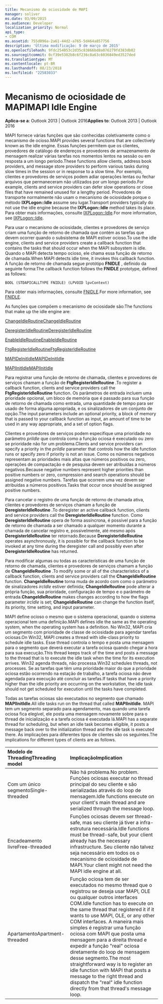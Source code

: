 ```yaml
---
title: Mecanismo de ociosidade de MAPI
manager: soliver
ms.date: 03/09/2015
ms.audience: Developer
localization_priority: Normal
api_type:
- COM
ms.assetid: 755d096a-2a61-44d2-a765-5d464a857756
description: 'Última modificação: 9 de março de 2015'
ms.openlocfilehash: 9fdc254053c2d35c83866bd8a076279fd383db02
ms.sourcegitcommit: 0cf39e5382b8c6f236c8a63c6036849ed3527ded
ms.translationtype: MT
ms.contentlocale: pt-BR
ms.lasthandoff: 08/23/2018
ms.locfileid: "22583033"
---
```

# <a name="mapi-idle-engine"></a><span data-ttu-id="842b2-103">Mecanismo de ociosidade de MAPI</span><span class="sxs-lookup"><span data-stu-id="842b2-103">MAPI Idle Engine</span></span>

  
  
<span data-ttu-id="842b2-104">**Aplica-se a**: Outlook 2013 | Outlook 2016</span><span class="sxs-lookup"><span data-stu-id="842b2-104">**Applies to**: Outlook 2013 | Outlook 2016</span></span> 
  
<span data-ttu-id="842b2-105">MAPI fornece várias funções que são conhecidas coletivamente como o mecanismo de ocioso.</span><span class="sxs-lookup"><span data-stu-id="842b2-105">MAPI provides several functions that are collectively known as the idle engine.</span></span> <span data-ttu-id="842b2-106">Essas funções permitem que os clientes, provedores de catálogo de endereços e provedores de armazenamento de mensagem realizar várias tarefas nos momentos lentos na sessão ou em resposta a um longo período.</span><span class="sxs-lookup"><span data-stu-id="842b2-106">These functions allow clients, address book providers, and message store providers to perform various tasks during slow times in the session or in response to a slow time.</span></span> <span data-ttu-id="842b2-107">Por exemplo, clientes e provedores de serviços podem adiar operações lentas ou fechar arquivos que permaneceram não utilizados por um longo período.</span><span class="sxs-lookup"><span data-stu-id="842b2-107">For example, clients and service providers can defer slow operations or close files that have remained unused for a lengthy period.</span></span> <span data-ttu-id="842b2-108">Provedores de transporte normalmente não usam o mecanismo de ociosidade porque o método **IXPLogon::Idle** assume seu lugar.</span><span class="sxs-lookup"><span data-stu-id="842b2-108">Transport providers typically do not use the idle engine because the **IXPLogon::Idle** method takes its place.</span></span> <span data-ttu-id="842b2-109">Para obter mais informações, consulte [IXPLogon::Idle](ixplogon-idle.md).</span><span class="sxs-lookup"><span data-stu-id="842b2-109">For more information, see [IXPLogon::Idle](ixplogon-idle.md).</span></span>
  
<span data-ttu-id="842b2-110">Para usar o mecanismo de ociosidade, clientes e provedores de serviço criam uma função de retorno de chamada que contém as tarefas que devem ocorrer quando o subsistema de MAPI estiver ocioso.</span><span class="sxs-lookup"><span data-stu-id="842b2-110">To use the idle engine, clients and service providers create a callback function that contains the tasks that should occur when the MAPI subsystem is idle.</span></span> <span data-ttu-id="842b2-111">Quando o MAPI detecta tempo ocioso, ele chama essa função de retorno de chamada.</span><span class="sxs-lookup"><span data-stu-id="842b2-111">When MAPI detects idle time, it invokes this callback function.</span></span> <span data-ttu-id="842b2-112">A função de retorno de chamada segue protótipo **FNIDLE** , definido da seguinte forma:</span><span class="sxs-lookup"><span data-stu-id="842b2-112">The callback function follows the **FNIDLE** prototype, defined as follows:</span></span> 
  
 `BOOL (STDAPICALLTYPE FNIDLE) (LPVOID lpvContext)`
  
<span data-ttu-id="842b2-113">Para obter mais informações, consulte [FNIDLE](fnidle.md).</span><span class="sxs-lookup"><span data-stu-id="842b2-113">For more information, see [FNIDLE](fnidle.md).</span></span>
  
<span data-ttu-id="842b2-114">As funções que compõem o mecanismo de ociosidade são:</span><span class="sxs-lookup"><span data-stu-id="842b2-114">The functions that make up the idle engine are:</span></span>
  
[<span data-ttu-id="842b2-115">ChangeIdleRoutine</span><span class="sxs-lookup"><span data-stu-id="842b2-115">ChangeIdleRoutine</span></span>](changeidleroutine.md)
  
[<span data-ttu-id="842b2-116">DeregisterIdleRoutine</span><span class="sxs-lookup"><span data-stu-id="842b2-116">DeregisterIdleRoutine</span></span>](deregisteridleroutine.md)
  
[<span data-ttu-id="842b2-117">EnableIdleRoutine</span><span class="sxs-lookup"><span data-stu-id="842b2-117">EnableIdleRoutine</span></span>](enableidleroutine.md)
  
[<span data-ttu-id="842b2-118">FtgRegisterIdleRoutine</span><span class="sxs-lookup"><span data-stu-id="842b2-118">FtgRegisterIdleRoutine</span></span>](ftgregisteridleroutine.md)
  
[<span data-ttu-id="842b2-119">MAPIDeInitIdle</span><span class="sxs-lookup"><span data-stu-id="842b2-119">MAPIDeInitIdle</span></span>](mapideinitidle.md)
  
[<span data-ttu-id="842b2-120">MAPIInitIdle</span><span class="sxs-lookup"><span data-stu-id="842b2-120">MAPIInitIdle</span></span>](mapiinitidle.md)
  
<span data-ttu-id="842b2-121">Para registrar uma função de retorno de chamada, clientes e provedores de serviços chamam a função de **FtgRegisterIdleRoutine** .</span><span class="sxs-lookup"><span data-stu-id="842b2-121">To register a callback function, clients and service providers call the **FtgRegisterIdleRoutine** function.</span></span> <span data-ttu-id="842b2-122">Os parâmetros de entrada incluem uma prioridade opcional, um bloco de memória que é passado para sua função de retorno de chamada como entrada, uma quantidade de tempo para ser usado de forma alguma apropriada, e os sinalizadores de um conjunto de opção.</span><span class="sxs-lookup"><span data-stu-id="842b2-122">The input parameters include an optional priority, a block of memory that is passed to your callback function as input, an amount of time to be used in any way appropriate, and a set of option flags.</span></span> 
  
<span data-ttu-id="842b2-123">Clientes e provedores de serviços podem especifique uma prioridade no parâmetro _priIdle_ que controla como a função ociosa é executado ou zero se prioridade não for um problema.</span><span class="sxs-lookup"><span data-stu-id="842b2-123">Clients and service providers can specify a priority in the  _priIdle_ parameter that controls how the idle function runs or specify zero if priority is not an issue.</span></span> <span data-ttu-id="842b2-124">Como os números negativos representam as prioridades mais altas que números positivos ou zero, operações de compactação e de pesquisa devem ser atribuídas a números negativos.</span><span class="sxs-lookup"><span data-stu-id="842b2-124">Because negative numbers represent higher priorities than positive numbers or zero, compression and search operations should be assigned negative numbers.</span></span> <span data-ttu-id="842b2-125">Tarefas que ocorrem uma vez devem ser atribuídas a números positivos.</span><span class="sxs-lookup"><span data-stu-id="842b2-125">Tasks that occur once should be assigned positive numbers.</span></span> 
  
<span data-ttu-id="842b2-126">Para cancelar o registro de uma função de retorno de chamada ativa, clientes e provedores de serviços chamam a função de **DeregisterIdleRoutine** .</span><span class="sxs-lookup"><span data-stu-id="842b2-126">To deregister an active callback function, clients and service providers call the **DeregisterIdleRoutine** function.</span></span> <span data-ttu-id="842b2-127">Como **DeregisterIdleRoutine** opera de forma assíncrona, é possível para a função de retorno de chamada a ser chamado a qualquer momento durante a chamada de cancelar registro e, possivelmente, até mesmo após **DeregisterIdleRoutine** ter retornado.</span><span class="sxs-lookup"><span data-stu-id="842b2-127">Because **DeregisterIdleRoutine** operates asynchronously, it is possible for the callback function to be invoked at any time during the deregister call and possibly even after **DeregisterIdleRoutine** has returned.</span></span> 
  
<span data-ttu-id="842b2-128">Para modificar algumas ou todas as características de uma função de retorno de chamada, clientes e provedores de serviços chamam a função de **ChangeIdleRoutine** .</span><span class="sxs-lookup"><span data-stu-id="842b2-128">To modify some or all of the characteristics of a callback function, clients and service providers call the **ChangeIdleRoutine** function.</span></span> <span data-ttu-id="842b2-129">**ChangeIdleRoutine** torna muda de acordo com como o parâmetro de sinalizadores _ircIdle_ estiver definida; **ChangeIdleRoutine** pode alterar a própria função, sua prioridade, configuração de tempo e o parâmetro de entrada.</span><span class="sxs-lookup"><span data-stu-id="842b2-129">**ChangeIdleRoutine** makes changes according to how the flags parameter  _ircIdle_ is set; **ChangeIdleRoutine** can change the function itself, its priority, time setting, and input parameter.</span></span> 
  
<span data-ttu-id="842b2-130">MAPI define ocioso o mesmo que o sistema operacional, quando o sistema operacional tem uma definição.</span><span class="sxs-lookup"><span data-stu-id="842b2-130">MAPI defines idle the same as the operating system, when the operating system has a definition.</span></span> <span data-ttu-id="842b2-131">No Win32, MAPI cria um segmento com prioridade de classe de ociosidade para agendar tarefas ociosas.</span><span class="sxs-lookup"><span data-stu-id="842b2-131">On Win32, MAPI creates a thread with idle-class priority to schedule idle tasks.</span></span> <span data-ttu-id="842b2-132">Esse thread controla o tempo e posta uma mensagem para o segmento que deverá executar a tarefa ociosa quando chegar a hora para sua execução.</span><span class="sxs-lookup"><span data-stu-id="842b2-132">This thread keeps track of the time and posts a message to the thread that is to execute the idle task when the time for its execution arrives.</span></span> <span data-ttu-id="842b2-133">Win32 agenda threads, não processa.</span><span class="sxs-lookup"><span data-stu-id="842b2-133">Win32 schedules threads, not processes.</span></span> <span data-ttu-id="842b2-134">Se as tarefas que têm uma prioridade maior do que a prioridade ociosa estão ocorrendo na estação de trabalho, a tarefa ociosa não deve agendada para execução até concluir as tarefas.</span><span class="sxs-lookup"><span data-stu-id="842b2-134">If tasks that have a priority higher than the idle priority are occurring on the workstation, the idle task should not get scheduled for execution until the tasks have completed.</span></span> 
  
<span data-ttu-id="842b2-135">Todas as tarefas ociosas são executados no segmento que chamado **MAPIInitIdle**.</span><span class="sxs-lookup"><span data-stu-id="842b2-135">All idle tasks run on the thread that called **MAPIInitIdle**.</span></span> <span data-ttu-id="842b2-136">MAPI tem um segmento separado para agendamento, mas quando uma tarefa ociosa fica elegível, ele posta uma mensagem novamente sobre para o thread de inicialização e a tarefa ociosa é executada lá.</span><span class="sxs-lookup"><span data-stu-id="842b2-136">MAPI has a separate thread for scheduling, but when an idle task becomes eligible, it posts a message back over to the initialization thread and the idle task is executed there.</span></span> <span data-ttu-id="842b2-137">As implicações para diferentes tipos de clientes são os seguintes.</span><span class="sxs-lookup"><span data-stu-id="842b2-137">The implications for different types of clients are as follows.</span></span>
  
|<span data-ttu-id="842b2-138">**Modelo de Threading**</span><span class="sxs-lookup"><span data-stu-id="842b2-138">**Threading model**</span></span>|<span data-ttu-id="842b2-139">**Implicação**</span><span class="sxs-lookup"><span data-stu-id="842b2-139">**Implication**</span></span>|
|:-----|:-----|
|<span data-ttu-id="842b2-140">Com um único segmento</span><span class="sxs-lookup"><span data-stu-id="842b2-140">Single-threaded</span></span>  <br/> |<span data-ttu-id="842b2-141">Não há problema.</span><span class="sxs-lookup"><span data-stu-id="842b2-141">No problem.</span></span> <span data-ttu-id="842b2-142">Funções ociosas executar no thread principal do seu cliente e são serializadas através do loop de mensagem.</span><span class="sxs-lookup"><span data-stu-id="842b2-142">Idle functions execute on your client's main thread and are serialized through the message loop.</span></span>  <br/> |
|<span data-ttu-id="842b2-143">Encadeamento livre</span><span class="sxs-lookup"><span data-stu-id="842b2-143">Free-threaded</span></span>  <br/> |<span data-ttu-id="842b2-144">Funções ociosas devem ser thread-safe, mas seu cliente já tiver a infra-estrutura necessária.</span><span class="sxs-lookup"><span data-stu-id="842b2-144">Idle functions must be thread-safe, but your client already has the necessary infrastructure.</span></span> <span data-ttu-id="842b2-145">Seu cliente não talvez seja necessário em todos os o mecanismo de ociosidade de MAPI.</span><span class="sxs-lookup"><span data-stu-id="842b2-145">Your client might not need the MAPI idle engine at all.</span></span>  <br/> |
|<span data-ttu-id="842b2-146">Apartamento</span><span class="sxs-lookup"><span data-stu-id="842b2-146">Apartment-threaded</span></span>  <br/> |<span data-ttu-id="842b2-147">Função ociosa tem de ser executados no mesmo thread que o registrou se deseja usar MAPI, OLE ou qualquer outros interfaces COM.</span><span class="sxs-lookup"><span data-stu-id="842b2-147">Idle function has to execute on the same thread that registered it if it wants to use MAPI, OLE, or any other COM interfaces.</span></span> <span data-ttu-id="842b2-148">A maneira mais simples é registrar uma função ociosa com MAPI que posta uma mensagem para a direita thread e expedir a função "real" ociosa diretamente do loop de mensagem desse segmento.</span><span class="sxs-lookup"><span data-stu-id="842b2-148">The most straightforward way is to register an idle function with MAPI that posts a message to the right thread and dispatch the "real" idle function directly from that thread's message loop.</span></span>  <br/> |
   

